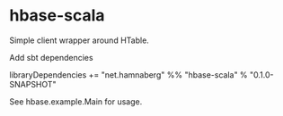 hbase-scala
===========

Simple client wrapper around HTable.

Add sbt dependencies

libraryDependencies += "net.hamnaberg" %% "hbase-scala" % "0.1.0-SNAPSHOT"


See hbase.example.Main for usage.
